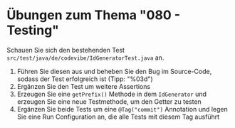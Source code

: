 # Übungen zum Thema "080 - Testing"

Schauen Sie sich den bestehenden Test `src/test/java/de/codevibe/IdGeneratorTest.java` an.

1. Führen Sie diesen aus und beheben Sie den Bug im Source-Code, sodass der Test erfolgreich ist (Tipp: "%03d")
2. Ergänzen Sie den Test um weitere Assertions
3. Erzeugen Sie eine `getPrefix()` Methode in dem `IdGenerator` und erzeugen Sie eine neue Testmethode, um den Getter zu
   testen
4. Ergänzen Sie beide Tests um eine `@Tag("commit")` Annotation und legen Sie eine Run Configuration an, die alle Tests
   mit diesem Tag ausführt

